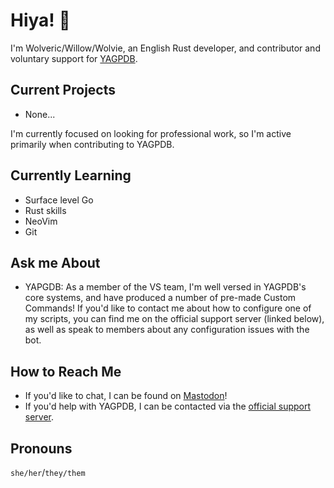 # Hiya! 👋

I'm Wolveric/Willow/Wolvie, an English Rust developer, and contributor
and voluntary support for [YAGPDB](https://github.com/botlabs-gg/yagpdb).

## Current Projects

- None...

I'm currently focused on looking for professional work,
so I'm active primarily when contributing to YAGPDB.

## Currently Learning

- Surface level Go
- Rust skills
- NeoVim
- Git

## Ask me About

- YAPGDB: As a member of the VS team, I'm well versed in YAGPDB's core systems,
and have produced a number of pre-made Custom Commands!
If you'd like to contact me about how to configure one of my scripts,
you can find me on the official support server (linked below),
as well as speak to members about any configuration issues with the bot.

## How to Reach Me

- If you'd like to chat, I can be found on
<a rel="me" href="https://mastodonapp.uk/@WolvericCatkin">Mastodon</a>!
- If you'd help with YAGPDB, I can be contacted via the
[official support server](https://discord.gg/4udtcA5).

## Pronouns

`she/her`/`they/them`

<!--
**Wolveric/Wolveric** is a ✨ _special_ ✨ repository because its `README.md` (this file) appears on your GitHub profile.

Here are some ideas to get you started:

- 🔭 I’m currently working on ...
- 🌱 I’m currently learning ...
- 👯 I’m looking to collaborate on ...
- 🤔 I’m looking for help with ...
- 💬 Ask me about ...
- 📫 How to reach me: ...
- 😄 Pronouns: ...
- ⚡ Fun fact: ...
-->
